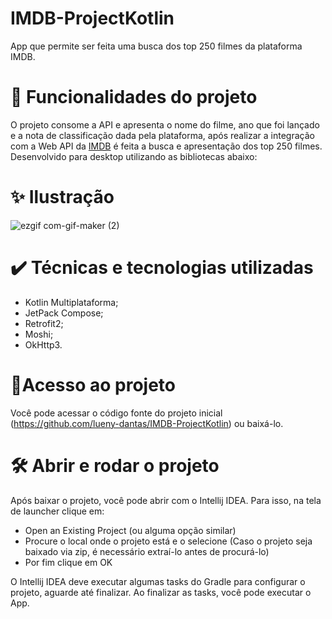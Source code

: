 # IMDB-ProjectKotlin
App que permite ser feita uma busca dos top 250 filmes da plataforma IMDB.

# 🔨 Funcionalidades do projeto
O projeto consome a API e apresenta o nome do filme, ano que foi lançado e a nota de classificação dada pela plataforma, após realizar a integração com a Web API da [IMDB](https://imdb-api.com/API/) é feita a busca e apresentação dos top 250 filmes. 
Desenvolvido para desktop utilizando as bibliotecas abaixo:

# ✨ Ilustração
 
 ![ezgif com-gif-maker (2)](https://user-images.githubusercontent.com/98789294/198401153-35bf2c44-2e76-46d1-8dc7-94ada30ace18.gif)
 

# ✔️ Técnicas e tecnologias utilizadas
* Kotlin Multiplataforma;
* JetPack Compose;
* Retrofit2;
* Moshi;
* OkHttp3.

# 📂Acesso ao projeto
Você pode acessar o código fonte do projeto inicial (https://github.com/lueny-dantas/IMDB-ProjectKotlin) ou baixá-lo.


# 🛠️ Abrir e rodar o projeto
Após baixar o projeto, você pode abrir com o Intellij IDEA. Para isso, na tela de launcher clique em:

* Open an Existing Project (ou alguma opção similar)
* Procure o local onde o projeto está e o selecione (Caso o projeto seja baixado via zip, é necessário extraí-lo antes de procurá-lo)
* Por fim clique em OK

O Intellij IDEA deve executar algumas tasks do Gradle para configurar o projeto, aguarde até finalizar. Ao finalizar as tasks, você pode executar o App.


